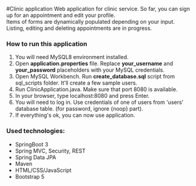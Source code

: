 #Clinic application
Web application for clinic service. So far, you can sign up for an 
appointment and edit your profile.  
Items of forms are dynamically populated depending on your input.  
Listing, editing and deleting appointments are in progress.

### How to run this application
1. You will need MySQL8 environment installed.
2. Open <b>application.properties</b> file. Replace <b>your_username</b>
and <b>your_password</b> placeholders with your MySQL credentials.
3. Open MySQL Workbench. Run <b>create_database.sql</b> script from sql_scripts folder.
It'll create a few sample users.
4. Run ClinicApplication.java. Make sure that port 8080 is available.
5. In your browser, type localhost:8080 and press Enter. 
6. You will need to log in. Use credentials of one of users from 'users' database table.
   (for password, ignore {noop} part).
7. If everything's ok, you can now use application.

### Used technologies:
- SpringBoot 3
- Spring MVC, Security, REST
- Spring Data JPA
- Maven
- HTML/CSS/JavaScript
- Bootstrap 5
